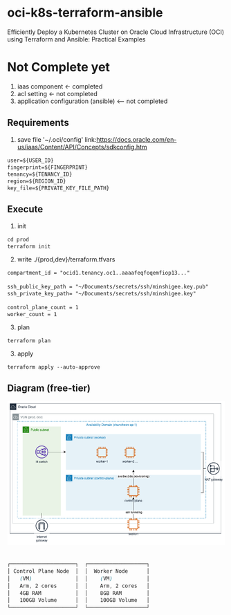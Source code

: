 # oci-k8s-terraform-ansible
Efficiently Deploy a Kubernetes Cluster on Oracle Cloud Infrastructure (OCI) using Terraform and Ansible: Practical Examples

# Not Complete yet
1. iaas component <- completed
2. acl setting <- not completed
3. application configuration (ansible) <-- not completed

## Requirements

1. save file '~/.oci/config' link:https://docs.oracle.com/en-us/iaas/Content/API/Concepts/sdkconfig.htm
```
user=${USER_ID}
fingerprint=${FINGERPRINT}
tenancy=${TENANCY_ID}
region=${REGION_ID}
key_file=${PRIVATE_KEY_FILE_PATH}
```

## Execute
1. init
```shell
cd prod
terraform init
```
2. write ./{prod,dev}/terraform.tfvars
```text
compartment_id = "ocid1.tenancy.oc1..aaaafeqfoqemfiop13..."

ssh_public_key_path = "~/Documents/secrets/ssh/minshigee.key.pub"
ssh_private_key_path= "~/Documents/secrets/ssh/minshigee.key"

control_plane_count = 1
worker_count = 1
```
3. plan
```shell
terraform plan
```
3. apply
```shell
terraform apply --auto-approve
```

## Diagram (free-tier)
<img src="./images/diagram.png" >

```scss

┌─────────────────────┐  ┌───────────────────┐
│ Control Plane Node  │  │  Worker Node      │
│   (VM)              │  │    (VM)           │
│   Arm, 2 cores      │  │    Arm, 2 cores   │ 
│   4GB RAM           │  │    8GB RAM        │
│   100GB Volume      │  │    100GB Volume   │
└─────────────────────┘  └───────────────────┘
```
